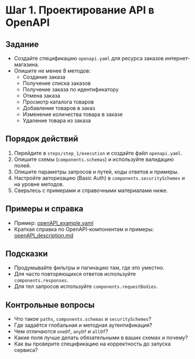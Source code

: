 # Шаг 1. Проектирование API в OpenAPI

## Задание
- Создайте спецификацию `openapi.yaml` для ресурса заказов интернет-магазина.
- Опишите не менее 8 методов:
  - Создание заказа
  - Получение списка заказов
  - Получение заказа по идентификатору
  - Отмена заказа
  - Просмотр каталога товаров
  - Добавление товаров в заказ
  - Изменение количества товара в заказе
  - Удаление товара из заказа

## Порядок действий
1. Перейдите в `steps/step_1/execution` и создайте файл `openapi.yaml`.
2. Опишите схемы (`components.schemas`) и используйте валидацию полей.
3. Опишите параметры запросов и путей, коды ответов и примеры.
4. Настройте авторизацию (Basic Auth) в `components.securitySchemes` и на уровне методов.
5. Сверьтесь с примерами и справочными материалами ниже.

## Примеры и справка
- Пример: [openAPI_example.yaml](./openAPI_example.yaml)
- Краткая справка по OpenAPI-компонентам и примеры: [openAPI_description.md](./openAPI_description.md)

## Подсказки
- Продумывайте фильтры и пагинацию там, где это уместно.
- Для часто повторяющихся ответов используйте `components.responses`.
- Для тел запросов используйте `components.requestBodies`.

## Контрольные вопросы
- Что такое `paths`, `components.schemas` и `securitySchemes`?
- Где задаётся глобальная и методная аутентификация?
- Чем отличаются `oneOf`, `anyOf` и `allOf`?
- Какие поля лучше делать обязательными в ваших схемах и почему?
- Как вы проверите спецификацию на корректность до запуска сервиса?
